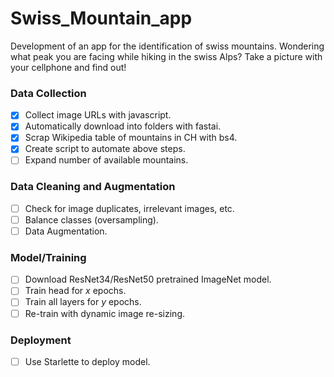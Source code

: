 # Swiss_Mountain_app
Development of an app for the identification of swiss mountains. Wondering what peak you are facing while hiking in the swiss Alps? Take a picture with your cellphone and find out!

### Data Collection

- [x] Collect image URLs with javascript.
- [x] Automatically download into folders with fastai.
- [x] Scrap Wikipedia table of mountains in CH with bs4.
- [x] Create script to automate above steps.
- [ ] Expand number of available mountains.

### Data Cleaning and Augmentation

- [ ] Check for image duplicates, irrelevant images, etc.
- [ ] Balance classes (oversampling).
- [ ] Data Augmentation.

### Model/Training

- [ ] Download ResNet34/ResNet50 pretrained ImageNet model.
- [ ] Train head for *x* epochs.
- [ ] Train all layers for *y* epochs.
- [ ] Re-train with dynamic image re-sizing.

### Deployment

- [ ] Use Starlette to deploy model.
